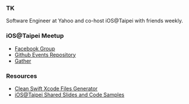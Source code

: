 ### TK
Software Engineer at Yahoo and co-host iOS@Taipei with friends weekly.

### iOS@Taipei Meetup
- [Facebook Group](https://www.facebook.com/groups/ios.taipei/events/)
- [Github Events Repository](https://github.com/ios-taipei/events/issues)
- [Gather](https://gather.town/app/nDt8gD5IuUbb4H0B/iOSTaipei)

### Resources
- [Clean Swift Xcode Files Generator](https://github.com/kuotinyen/clean-swift-builder)
- [iOS@Taipei Shared Slides and Code Samples](https://github.com/kuotinyen/iostp-shares)

<!--
**kuotinyen/kuotinyen** is a ✨ _special_ ✨ repository because its `README.md` (this file) appears on your GitHub profile.

Here are some ideas to get you started:

- 🔭 I’m currently working on ...
- 🌱 I’m currently learning ...
- 👯 I’m looking to collaborate on ...
- 🤔 I’m looking for help with ...
- 💬 Ask me about ...
- 📫 How to reach me: ...
- 😄 Pronouns: ...
- ⚡ Fun fact: ...
-->
